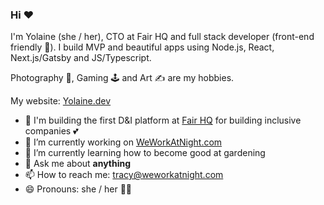 ### Hi ❤️

I'm Yolaine (she / her), CTO at Fair HQ and full stack developer (front-end friendly 🦄).
I build MVP and beautiful apps using Node.js, React, Next.js/Gatsby and JS/Typescript.

Photography 📸, Gaming 🕹 and Art ✍️ are my hobbies.

My website: [Yolaine.dev](https://yolaine.dev)

- 🌈 I'm building the first D&I platform at [Fair HQ](https://fairhq.co) for building inclusive companies 💕
- 🔭 I’m currently working on [WeWorkAtNight.com](https://weworkatnight.com)
- 🌱 I’m currently learning how to become good at gardening
- 💬 Ask me about **anything**
- 📫 How to reach me: tracy@weworkatnight.com
- 😄 Pronouns: she / her 🧞‍♀️

